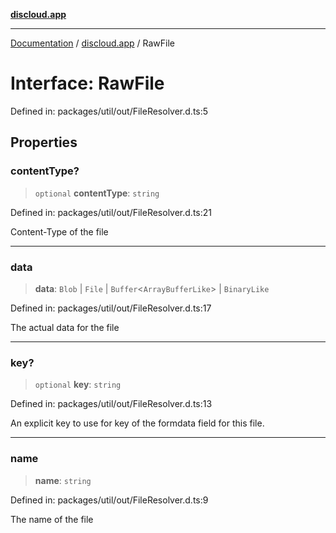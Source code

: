 [**discloud.app**](../README.md)

***

[Documentation](../../packages.md) / [discloud.app](../README.md) / RawFile

# Interface: RawFile

Defined in: packages/util/out/FileResolver.d.ts:5

## Properties

### contentType?

> `optional` **contentType**: `string`

Defined in: packages/util/out/FileResolver.d.ts:21

Content-Type of the file

***

### data

> **data**: `Blob` \| `File` \| `Buffer`\<`ArrayBufferLike`\> \| `BinaryLike`

Defined in: packages/util/out/FileResolver.d.ts:17

The actual data for the file

***

### key?

> `optional` **key**: `string`

Defined in: packages/util/out/FileResolver.d.ts:13

An explicit key to use for key of the formdata field for this file.

***

### name

> **name**: `string`

Defined in: packages/util/out/FileResolver.d.ts:9

The name of the file
